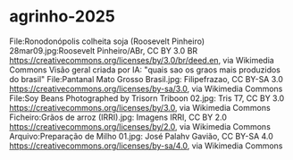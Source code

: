 # agrinho-2025
File:Ronodonópolis colheita soja (Roosevelt Pinheiro) 28mar09.jpg:Roosevelt Pinheiro/ABr, CC BY 3.0 BR <https://creativecommons.org/licenses/by/3.0/br/deed.en>, via Wikimedia Commons
Visão geral criada por IA: "quais sao os graos mais produzidos do brasil"
File:Pantanal Mato Grosso Brasil.jpg: Filipefrazao, CC BY-SA 3.0 <https://creativecommons.org/licenses/by-sa/3.0>, via Wikimedia Commons
File:Soy Beans Photographed by Trisorn Triboon 02.jpg: Tris T7, CC BY 3.0 <https://creativecommons.org/licenses/by/3.0>, via Wikimedia Commons
Ficheiro:Grãos de arroz (IRRI).jpg: Imagens IRRI, CC BY 2.0 <https://creativecommons.org/licenses/by/2.0>, via Wikimedia Commons
Arquivo:Preparação de Milho 01.jpg: José Palahv Gavião, CC BY-SA 4.0 <https://creativecommons.org/licenses/by-sa/4.0>, via Wikimedia Commons